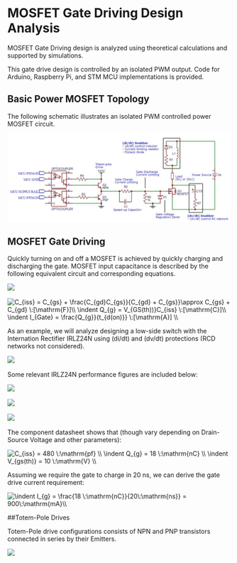 # MOSFET Gate Driving Design Analysis

MOSFET Gate Driving design is analyzed using theoretical calculations and supported by simulations. 

This gate drive design is controlled by an isolated PWM output. Code for Arduino, Raspberry Pi, and STM MCU implementations is provided.

## Basic Power MOSFET Topology

The following schematic illustrates an isolated PWM controlled power MOSFET circuit. 

![](https://github.com/morganjlw/MOSFET-Gate-Driving/blob/master/images/PwrMOSFETSchematic.JPG)

## MOSFET Gate Driving

Quickly turning on and off a MOSFET is achieved by quickly charging and discharging the gate. MOSFET input capacitance is described by the following equivalent circuit and corresponding equations. 

![](https://github.com/morganjlw/MOSFET-and-IGBT-Gate-Driving/blob/master/mosfet.JPG)

<img src="https://latex.codecogs.com/gif.latex?C_{iss}&space;=&space;C_{gs}&space;&plus;&space;\frac{C_{gd}C_{gs}}{C_{gd}&space;&plus;&space;C_{gs}}\approx&space;C_{gs}&space;&plus;&space;C_{gd}&space;\:[\mathrm{F}]\\&space;\indent&space;Q_{g}&space;=&space;V_{GS(th)}C_{iss}&space;\:[\mathrm{C}]\\&space;\indent&space;I_{Gate}&space;=&space;\frac{Q_{g}}{t_{d(on)}}&space;\:[\mathrm{A}]&space;\\" title="C_{iss} = C_{gs} + \frac{C_{gd}C_{gs}}{C_{gd} + C_{gs}}\approx C_{gs} + C_{gd} \:[\mathrm{F}]\\ \indent Q_{g} = V_{GS(th))}C_{iss} \:[\mathrm{C}]\\ \indent I_{Gate} = \frac{Q_{g}}{t_{d(on)}} \:[\mathrm{A}] \\" />

As an example, we will analyze designing a low-side switch with the Internation Rectifier IRLZ24N using (di/dt) and (dv/dt) protections (RCD networks not considered).   

![](https://github.com/morganjlw/MOSFET-and-IGBT-Gate-Driving/blob/master/images/mosfet.JPG)

Some relevant IRLZ24N performance figures are included below:

![](https://github.com/morganjlw/MOSFET-and-IGBT-Gate-Driving/blob/master/IRLZ24Ndatasheetfigures/figures1and2.JPG)

![](https://github.com/morganjlw/MOSFET-and-IGBT-Gate-Driving/blob/master/IRLZ24Ndatasheetfigures/figures3and4.JPG)

![](https://github.com/morganjlw/MOSFET-and-IGBT-Gate-Driving/blob/master/IRLZ24Ndatasheetfigures/figures5to8.JPG)

The component datasheet shows that (though vary depending on Drain-Source Voltage and other parameters):

<img src="https://latex.codecogs.com/gif.latex?C_{iss}&space;=&space;480&space;\:\mathrm{pf}&space;\\&space;\indent&space;Q_{g}&space;=&space;15&space;\:\mathrm{nC}&space;\\&space;\indent&space;V_{gs(th)}&space;=&space;10&space;\:\mathrm{V}&space;\\" title="C_{iss} = 480 \:\mathrm{pf} \\ \indent Q_{g} = 18 \:\mathrm{nC} \\ \indent V_{gs(th)} = 10 \:\mathrm{V} \\" />

Assuming we require the gate to charge in 20 ns, we can derive the gate drive current requirement:

<img src="https://latex.codecogs.com/gif.latex?\indent&space;I_{g}&space;=&space;\frac{18&space;\:\mathrm{nC}}{20\:\mathrm{ns}}&space;=&space;900\:\mathrm{mA}\\" title="\indent I_{g} = \frac{18 \:\mathrm{nC}}{20\:\mathrm{ns}} = 900\:\mathrm{mA}\\" />

##Totem-Pole Drives

Totem-Pole drive configurations consists of NPN and PNP transistors connected in series by their Emitters. 

![](https://github.com/morganjlw/MOSFET-and-IGBT-Gate-Driving/blob/master/images/totempoledrive.jpg)
